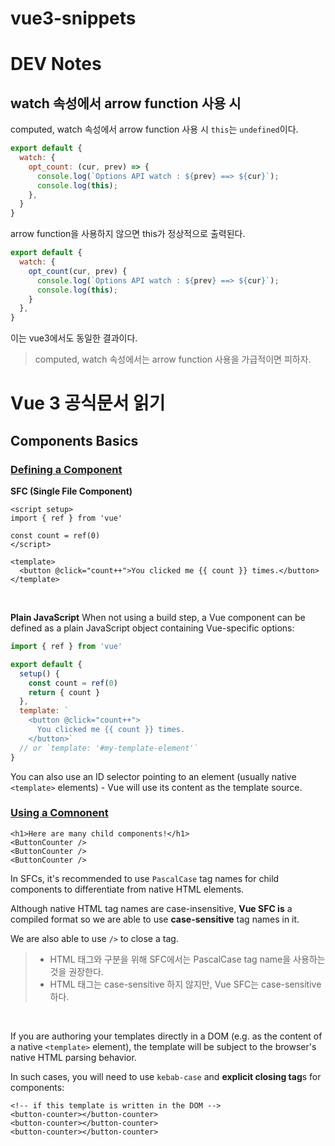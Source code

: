 # vue3-snippets

# DEV Notes
## watch 속성에서 arrow function 사용 시
computed, watch 속성에서 arrow function 사용 시 `this`는 `undefined`이다.
```js
export default {
  watch: {
    opt_count: (cur, prev) => {
      console.log(`Options API watch : ${prev} ==> ${cur}`);
      console.log(this);
    },
  }
}
```

arrow function을 사용하지 않으면 this가 정상적으로 출력된다.
```js
export default {
  watch: {
    opt_count(cur, prev) {
      console.log(`Options API watch : ${prev} ==> ${cur}`);
      console.log(this);
    }		
  },
}
```
이는 vue3에서도 동일한 결과이다.

> computed, watch 속성에서는 arrow function 사용을 가급적이면 피하자.


# Vue 3 공식문서 읽기

## Components Basics
### [Defining a Component](https://vuejs.org/guide/essentials/component-basics.html#defining-a-component)

**SFC (Single File Component)**
```vue
<script setup>
import { ref } from 'vue'

const count = ref(0)
</script>

<template>
  <button @click="count++">You clicked me {{ count }} times.</button>
</template>
```

<br>

**Plain JavaScript**
When not using a build step, a Vue component can be defined as a plain JavaScript object containing Vue-specific options:

```js
import { ref } from 'vue'

export default {
  setup() {
    const count = ref(0)
    return { count }
  },
  template: `
    <button @click="count++">
      You clicked me {{ count }} times.
    </button>`
  // or `template: '#my-template-element'`
}
```

You can also use an ID selector pointing to an element (usually native `<template>` elements) - Vue will use its content as the template source.

### [Using a Comnonent](https://vuejs.org/guide/essentials/component-basics.html#using-a-component)

```vue
<h1>Here are many child components!</h1>
<ButtonCounter />
<ButtonCounter />
<ButtonCounter />
```

In SFCs, it's recommended to use `PascalCase` tag names for child components to differentiate from native HTML elements. 

Although native HTML tag names are case-insensitive, **Vue SFC is** a compiled format so we are able to use **case-sensitive** tag names in it. 

We are also able to use `/>` to close a tag.

> - HTML 태그와 구분을 위해 SFC에서는 PascalCase tag name을 사용하는 것을 권장한다.
> - HTML 태그는 case-sensitive 하지 않지만, Vue SFC는 case-sensitive하다.

<br>


If you are authoring your templates directly in a DOM (e.g. as the content of a native `<template>` element), the template will be subject to the browser's native HTML parsing behavior.

In such cases, you will need to use `kebab-case` and **explicit closing tag**s for components:

```vue
<!-- if this template is written in the DOM -->
<button-counter></button-counter>
<button-counter></button-counter>
<button-counter></button-counter>
```

